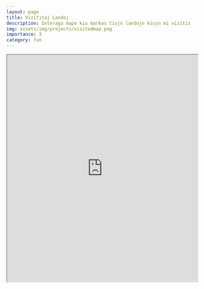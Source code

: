 ```yaml
---
layout: page
title: Vizititaj Landoj
description: Interaga mapo kiu markas ĉiujn landojn kiujn mi vizitis
img: assets/img/projects/visitedmap.png
importance: 3
category: fun
---
```


<iframe src="https://visitedplaces.com/embed/?map=world&projection=geoNaturalEarth1&position=3.4_11.7_46.5_-3.9_0&theme=dark-green&water=1&graticule=0&names=1&duration=500&placeduration=100&slider=0&autoplay=0&autozoom=step&autostep=0&home=DE&places=~CH_NL_IT_SI_HR_AT_CZ_EE_GB_ES_GR_EG_FR~3.4_11.7_46.5_-3.9_0" style="width: 100%; height: 600px;"></iframe>

